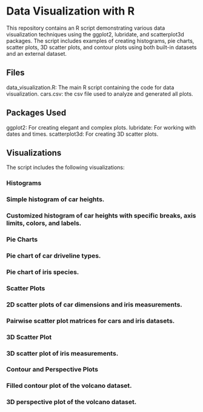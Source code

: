 #  Data Visualization with R

This repository contains an R script demonstrating various data visualization techniques using the ggplot2, lubridate, and scatterplot3d packages. The script includes examples of creating histograms, pie charts, scatter plots, 3D scatter plots, and contour plots using both built-in datasets and an external dataset.

##  Files
data_visualization.R: The main R script containing the code for data visualization.
cars.csv: the csv file used to analyze and generated all plots.

##  Packages Used
ggplot2: For creating elegant and complex plots.
lubridate: For working with dates and times.
scatterplot3d: For creating 3D scatter plots.

##  Visualizations
The script includes the following visualizations:

###  Histograms

###  Simple histogram of car heights.
###  Customized histogram of car heights with specific breaks, axis limits, colors, and labels.
###  Pie Charts

###  Pie chart of car driveline types.
###  Pie chart of iris species.
###  Scatter Plots

###  2D scatter plots of car dimensions and iris measurements.
###  Pairwise scatter plot matrices for cars and iris datasets.
###  3D Scatter Plot

###  3D scatter plot of iris measurements.
###  Contour and Perspective Plots

###  Filled contour plot of the volcano dataset.
###  3D perspective plot of the volcano dataset.
